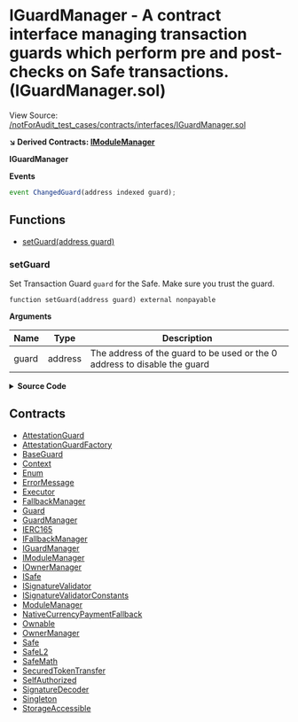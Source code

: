 # IGuardManager - A contract interface managing transaction guards which perform pre and post-checks on Safe transactions. (IGuardManager.sol)

View Source: [/notForAudit_test_cases/contracts/interfaces/IGuardManager.sol](../notForAudit_test_cases/contracts/interfaces/IGuardManager.sol)

**↘ Derived Contracts: [IModuleManager](IModuleManager.md)**

**IGuardManager**

**Events**

```js
event ChangedGuard(address indexed guard);
```

## Functions

- [setGuard(address guard)](#setguard)

### setGuard

Set Transaction Guard `guard` for the Safe. Make sure you trust the guard.

```solidity
function setGuard(address guard) external nonpayable
```

**Arguments**

| Name  | Type    | Description                                                               |
| ----- | ------- | ------------------------------------------------------------------------- |
| guard | address | The address of the guard to be used or the 0 address to disable the guard |

<details>
	<summary><strong>Source Code</strong></summary>

```javascript
tion setGuard(address guard) external;
}

```

</details>

## Contracts

- [AttestationGuard](AttestationGuard.md)
- [AttestationGuardFactory](AttestationGuardFactory.md)
- [BaseGuard](BaseGuard.md)
- [Context](Context.md)
- [Enum](Enum.md)
- [ErrorMessage](ErrorMessage.md)
- [Executor](Executor.md)
- [FallbackManager](FallbackManager.md)
- [Guard](Guard.md)
- [GuardManager](GuardManager.md)
- [IERC165](IERC165.md)
- [IFallbackManager](IFallbackManager.md)
- [IGuardManager](IGuardManager.md)
- [IModuleManager](IModuleManager.md)
- [IOwnerManager](IOwnerManager.md)
- [ISafe](ISafe.md)
- [ISignatureValidator](ISignatureValidator.md)
- [ISignatureValidatorConstants](ISignatureValidatorConstants.md)
- [ModuleManager](ModuleManager.md)
- [NativeCurrencyPaymentFallback](NativeCurrencyPaymentFallback.md)
- [Ownable](Ownable.md)
- [OwnerManager](OwnerManager.md)
- [Safe](Safe.md)
- [SafeL2](SafeL2.md)
- [SafeMath](SafeMath.md)
- [SecuredTokenTransfer](SecuredTokenTransfer.md)
- [SelfAuthorized](SelfAuthorized.md)
- [SignatureDecoder](SignatureDecoder.md)
- [Singleton](Singleton.md)
- [StorageAccessible](StorageAccessible.md)

